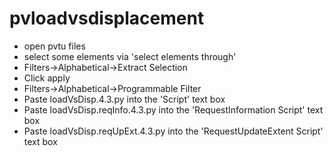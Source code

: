# pvloadvsdisplacement

* open pvtu files
* select some elements via 'select elements through'
* Filters->Alphabetical->Extract Selection 
* Click apply
* Filters->Alphabetical->Programmable Filter
* Paste loadVsDisp.4.3.py into the 'Script' text box
* Paste loadVsDisp.reqInfo.4.3.py into the 'RequestInformation Script' text box
* Paste loadVsDisp.reqUpExt.4.3.py into the 'RequestUpdateExtent Script' text box
